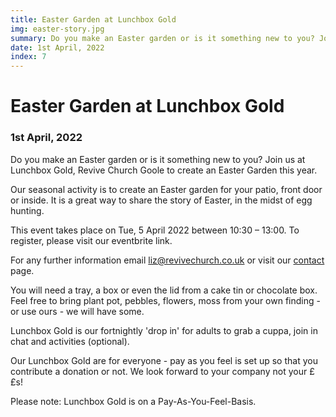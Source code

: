 ```yaml
---
title: Easter Garden at Lunchbox Gold
img: easter-story.jpg
summary: Do you make an Easter garden or is it something new to you? Join us at Lunchbox Gold, Revive Church Goole to create an Easter Garden this year.
date: 1st April, 2022
index: 7
---
```


# Easter Garden at Lunchbox Gold

### 1st April, 2022

Do you make an Easter garden or is it something new to you? Join us at Lunchbox Gold, Revive Church Goole to create an Easter Garden this year.

Our seasonal activity is to create an Easter garden for your patio, front door or inside. It is a great way to share the story of Easter, in the midst of egg hunting.

This event takes place on Tue, 5 April 2022 between 10:30 – 13:00. To register, please visit our eventbrite link.

For any further information email liz@revivechurch.co.uk or visit our [contact](/contact) page.

You will need a tray, a box or even the lid from a cake tin or chocolate box. Feel free to bring plant pot, pebbles, flowers, moss from your own finding - or use ours - we will have some.

Lunchbox Gold is our fortnightly 'drop in' for adults to grab a cuppa, join in chat and activities (optional).

Our Lunchbox Gold are for everyone - pay as you feel is set up so that you contribute a donation or not. We look forward to your company not your ££s!

Please note: Lunchbox Gold is on a Pay-As-You-Feel-Basis.
